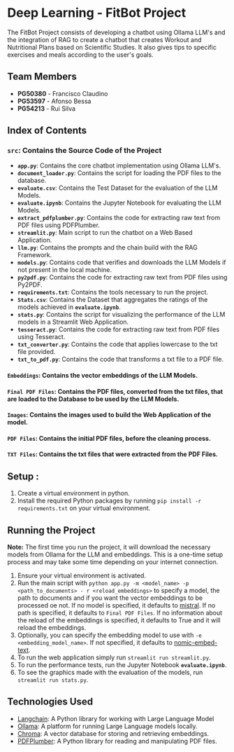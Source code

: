 # Deep Learning - FitBot Project

The FitBot Project consists of developing a chatbot using Ollama LLM's and the integration of RAG to create a chatbot that creates Workout and Nutritional Plans based on Scientific Studies. It also gives tips to specific exercises and meals according to the user's goals.

## Team Members

- **PG50380** - Francisco Claudino
- **PG53597** - Afonso Bessa
- **PG54213** - Rui Silva

## Index of Contents

### `src`: Contains the Source Code of the Project

- **`app.py`**: Contains the core chatbot implementation using Ollama LLM's.
- **`document_loader.py`**: Contains the script for loading the PDF files to the database.
- **`evaluate.csv`**: Contains the Test Dataset for the evaluation of the LLM Models.
- **`evaluate.ipynb`**: Contains the Jupyter Notebook for evaluating the LLM Models.
- **`extract_pdfplumber.py`**: Contains the code for extracting raw text from PDF files using PDFPlumber.
- **`streamlit.py`**: Main script to run the chatbot on a Web Based Application.
- **`llm.py`**: Contains the prompts and the chain build with the RAG Framework.
- **`models.py`**: Contains code that verifies and downloads the LLM Models if not present in the local machine.
- **`py2pdf.py`**: Contains the code for extracting raw text from PDF files using Py2PDF.
- **`requirements.txt`**: Contains the tools necessary to run the project.
- **`Stats.csv`**: Contains the Dataset that aggregates the ratings of the models achieved in **`evaluate.ipynb`**.
- **`stats.py`**: Contains the script for visualizing the performance of the LLM models in a Streamlit Web Application.
- **`tesseract.py`**: Contains the code for extracting raw text from PDF files using Tesseract.
- **`txt_converter.py`**: Contains the code that applies lowercase to the txt file provided.
- **`txt_to_pdf.py`**: Contains the code that transforms a txt file to a PDF file.

#### `Embeddings`: Contains the vector embeddings of the LLM Models.

#### `Final PDF Files`: Contains the PDF files, converted from the txt files, that are loaded to the Database to be used by the LLM Models.

#### `Images`: Contains the images used to build the Web Application of the model.

#### `PDF Files`: Contains the initial PDF files, before the cleaning process.

#### `TXT Files`: Contains the txt files that were extracted from the PDF Files.

## Setup :
1. Create a virtual environment in python.
2. Install the required Python packages by running `pip install -r requirements.txt` on your virtual environment.

## Running the Project

**Note:** The first time you run the project, it will download the necessary models from Ollama for the LLM and embeddings. This is a one-time setup process and may take some time depending on your internet connection.

1. Ensure your virtual environment is activated.
2. Run the main script with `python app.py -m <model_name> -p <path_to_documents> - r <reload_embeddings>` to specify a model, the path to documents and if you want the vector embeddings to be processed oe not. If no model is specified, it defaults to [mistral](https://ollama.com/library/mistral). If no path is specified, it defaults to `Final PDF Files`. If no information about the reload of the embeddings is specified, it defaults to True and it will reload the embeddings.
3. Optionally, you can specify the embedding model to use with `-e <embedding_model_name>`. If not specified, it defaults to [nomic-embed-text](https://ollama.com/library/nomic-embed-text).
4. To run the web application simply run `streamlit run streamlit.py`.
5. To run the performance tests, run the Jupyter Notebook **`evaluate.ipynb`**.
6. To see the graphics made with the evaluation of the models, run `streamlit run stats.py`.


## Technologies Used

- [Langchain](https://github.com/langchain/langchain): A Python library for working with Large Language Model
- [Ollama](https://ollama.ai/): A platform for running Large Language models locally.
- [Chroma](https://docs.trychroma.com/): A vector database for storing and retrieving embeddings.
- [PDFPlumber](https://pypi.org/project/PyPDF2/](https://pypi.org/project/pdfplumber/0.1.2/)): A Python library for reading and manipulating PDF files.
